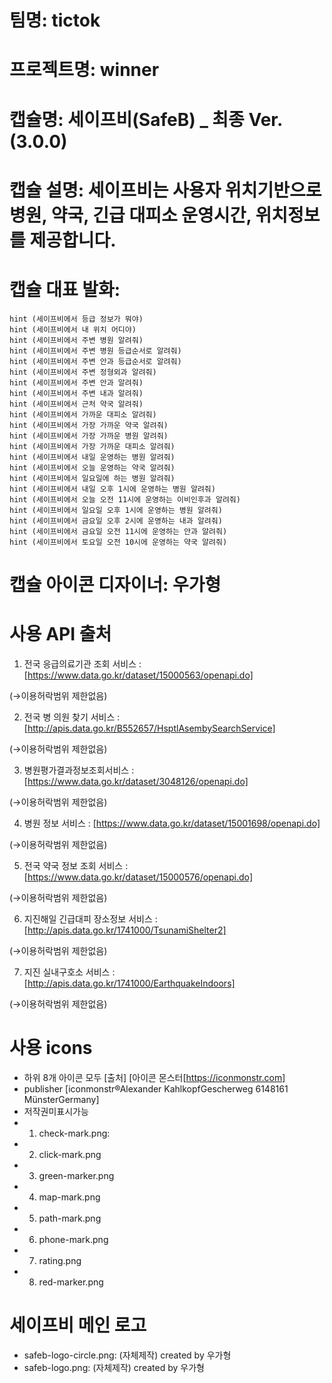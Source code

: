 # 팀명: tictok
# 프로젝트명: winner
# 캡슐명: 세이프비(SafeB) _ 최종 Ver. (3.0.0)
# 캡슐 설명: 세이프비는 사용자 위치기반으로 병원, 약국, 긴급 대피소 운영시간, 위치정보를 제공합니다.
# 캡슐 대표 발화:
    hint (세이프비에서 등급 정보가 뭐야)
    hint (세이프비에서 내 위치 어디야)
    hint (세이프비에서 주변 병원 알려줘)
    hint (세이프비에서 주변 병원 등급순서로 알려줘)
    hint (세이프비에서 주변 안과 등급순서로 알려줘)
    hint (세이프비에서 주변 정형외과 알려줘)
    hint (세이프비에서 주변 안과 알려줘)
    hint (세이프비에서 주변 내과 알려줘)
    hint (세이프비에서 근처 약국 알려줘)
    hint (세이프비에서 가까운 대피소 알려줘)
    hint (세이프비에서 가장 가까운 약국 알려줘)
    hint (세이프비에서 가장 가까운 병원 알려줘)
    hint (세이프비에서 가장 가까운 대피소 알려줘)
    hint (세이프비에서 내일 운영하는 병원 알려줘)
    hint (세이프비에서 오늘 운영하는 약국 알려줘)
    hint (세이프비에서 일요일에 하는 병원 알려줘)
    hint (세이프비에서 내일 오후 1시에 운영하는 병원 알려줘)
    hint (세이프비에서 오늘 오전 11시에 운영하는 이비인후과 알려줘)
    hint (세이프비에서 일요일 오후 1시에 운영하는 병원 알려줘)
    hint (세이프비에서 금요일 오후 2시에 운영하는 내과 알려줘)
    hint (세이프비에서 금요일 오전 11시에 운영하는 안과 알려줘)
    hint (세이프비에서 토요일 오전 10시에 운영하는 약국 알려줘)
# 캡슐 아이콘 디자이너: 우가형

# 사용 API 출처
1. 전국 응급의료기관 조회 서비스 : [https://www.data.go.kr/dataset/15000563/openapi.do]

(→이용허락범위 제한없음)

2. 전국 병 의원 찾기 서비스 : [http://apis.data.go.kr/B552657/HsptlAsembySearchService]

(→이용허락범위 제한없음)

3. 병원평가결과정보조회서비스 : [https://www.data.go.kr/dataset/3048126/openapi.do]

(→이용허락범위 제한없음)

4. 병원 정보 서비스 : [https://www.data.go.kr/dataset/15001698/openapi.do]

(→이용허락범위 제한없음)

5. 전국 약국 정보 조회 서비스 : [https://www.data.go.kr/dataset/15000576/openapi.do]

(→이용허락범위 제한없음)

6. 지진해일 긴급대피 장소정보 서비스 : [http://apis.data.go.kr/1741000/TsunamiShelter2]

(→이용허락범위 제한없음)

7. 지진 실내구호소 서비스 : [http://apis.data.go.kr/1741000/EarthquakeIndoors]

(→이용허락범위 제한없음)

# 사용 icons
- 하위 8개 아이콘 모두 [출처] [아이콘 몬스터[https://iconmonstr.com]
- publisher [iconmonstr®Alexander KahlkopfGescherweg 6148161 MünsterGermany]
- 저작권미표시가능
- 1. check-mark.png:
- 2. click-mark.png
- 3. green-marker.png
- 4. map-mark.png
- 5. path-mark.png
- 6. phone-mark.png
- 7. rating.png
- 8. red-marker.png

# 세이프비 메인 로고
- safeb-logo-circle.png: (자체제작) created by 우가형
- safeb-logo.png: (자체제작) created by 우가형
